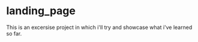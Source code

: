 # landing_page
This is an excersise project in which i'll try and showcase what i've learned so far.